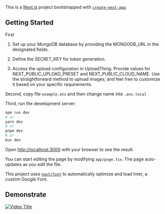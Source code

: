 This is a [Next.js](https://nextjs.org/) project bootstrapped with [`create-next-app`](https://github.com/vercel/next.js/tree/canary/packages/create-next-app).

## Getting Started

First
1. Set up your MongoDB database by providing the MONGODB_URL in the designated fields.

2. Define the SECRET_KEY for token generation.

3. Access the upload configuration in UploadThing. Provide values for NEXT_PUBLIC_UPLOAD_PRESET and NEXT_PUBLIC_CLOUD_NAME. Use the straightforward method to upload images, and feel free to customize it based on your specific requirements.

Second, copy file `example.env` and then change name into `.env.local`

Third, run the development server:

```bash
npm run dev
# or
yarn dev
# or
pnpm dev
# or
bun dev
```

Open [http://localhost:3000](http://localhost:3000) with your browser to see the result.

You can start editing the page by modifying `app/page.tsx`. The page auto-updates as you edit the file.

This project uses [`next/font`](https://nextjs.org/docs/basic-features/font-optimization) to automatically optimize and load Inter, a custom Google Font.

## Demonstrate

[![Video Title](https://i9.ytimg.com/vi/ISenGy-Zwis/mqdefault.jpg?sqp=CMzAqKsG-oaymwEmCMACELQB8quKqQMa8AEB-AH-CYAC0AWKAgwIABABGFogXyhlMA8=&rs=AOn4CLCfQJfAi0l8jgxna29Ud4DL749A2g)](http://www.youtube.com/watch?v=ISenGy-Zwis)

